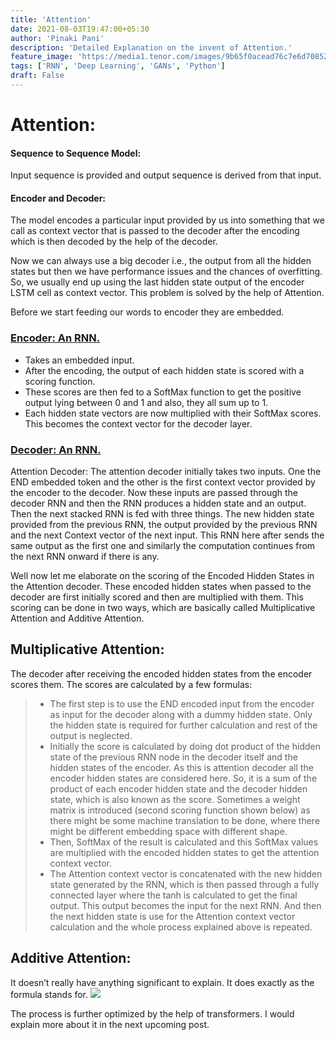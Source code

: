 ```yaml
---
title: 'Attention'
date: 2021-08-03T19:47:00+05:30
author: 'Pinaki Pani'
description: 'Detailed Explanation on the invent of Attention.'
feature_image: 'https://media1.tenor.com/images/9b65f0acead76c7e6d708526d2203d51/tenor.gif?itemid=14948889'
tags: ['RNN', 'Deep Learning', 'GANs', 'Python']
draft: False
---
```


# Attention:

#### Sequence to Sequence Model:

Input sequence is provided and output sequence is derived from that input.

#### Encoder and Decoder:

The model encodes a particular input provided by us into something that we call as context vector that is passed to the decoder after the encoding which is then decoded by the help of the decoder.

Now we can always use a big decoder i.e., the output from all the hidden states but then we have performance issues and the chances of overfitting. So, we usually end up using the last hidden state output of the encoder LSTM cell as context vector. This problem is solved by the help of Attention.

Before we start feeding our words to encoder they are embedded.

### <ins>Encoder: An RNN.</ins>

- Takes an embedded input.
- After the encoding, the output of each hidden state is scored with a scoring function.
- These scores are then fed to a SoftMax function to get the positive output lying between 0 and 1 and also, they all sum up to 1.
- Each hidden state vectors are now multiplied with their SoftMax scores. This becomes the context vector for the decoder layer.

### <u>Decoder: An RNN.</u>

Attention Decoder: The attention decoder initially takes two inputs. One the END embedded token and the other is the first context vector provided by the encoder to the decoder. Now these inputs are passed through the decoder RNN and then the RNN produces a hidden state and an output. Then the next stacked RNN is fed with three things. The new hidden state provided from the previous RNN, the output provided by the previous RNN and the next Context vector of the next input. This RNN here after sends the same output as the first one and similarly the computation continues from the next RNN onward if there is any.

Well now let me elaborate on the scoring of the Encoded Hidden States in the Attention decoder. These encoded hidden states when passed to the decoder are first initially scored and then are multiplied with them. This scoring can be done in two ways, which are basically called Multiplicative Attention and Additive Attention.

## Multiplicative Attention:

The decoder after receiving the encoded hidden states from the encoder scores them.
The scores are calculated by a few formulas:

> - The first step is to use the END encoded input from the encoder as input for the decoder along with a dummy hidden state. Only the hidden state is required for further calculation and rest of the output is neglected.
> - Initially the score is calculated by doing dot product of the hidden state of the previous RNN node in the decoder itself and the hidden states of the encoder. As this is attention decoder all the encoder hidden states are considered here. So, it is a sum of the product of each encoder hidden state and the decoder hidden state, which is also known as the score. Sometimes a weight matrix is introduced (second scoring function shown below) as there might be some machine translation to be done, where there might be different embedding space with different shape.
> - Then, SoftMax of the result is calculated and this SoftMax values are multiplied with the encoded hidden states to get the attention context vector.
> - The Attention context vector is concatenated with the new hidden state generated by the RNN, which is then passed through a fully connected layer where the tanh is calculated to get the final output. This output becomes the input for the next RNN. And then the next hidden state is use for the Attention context vector calculation and the whole process explained above is repeated.

## Additive Attention:

It doesn’t really have anything significant to explain. It does exactly as the formula stands for.
![](/images/attention_additive.png)

The process is further optimized by the help of transformers. I would explain more about it in the next upcoming post.
